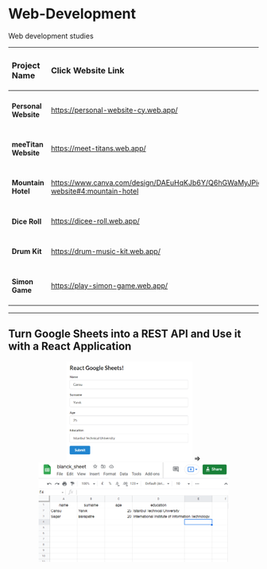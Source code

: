 # Web-Development
Web development studies


| <h3> Project Name </h3>      | <h3> Click Website Link </h3>                                                                  |
| :--------------------------- | :--------------------------------------------------------------------------------------------- |
| <h4> Personal Website </h4>  | https://personal-website-cy.web.app/                                                           |
| <h4> meeTitan Website </h4>  | https://meet-titans.web.app/                                                                   |
| <h4> Mountain Hotel </h4>    | https://www.canva.com/design/DAEuHqKJb6Y/Q6hGWaMyJPicPlEbKrH4vw/view?website#4:mountain-hotel  |
| <h4> Dice Roll </h4>         | https://dicee-roll.web.app/                                                                    |
| <h4> Drum Kit </h4>          | https://drum-music-kit.web.app/                                                                |
| <h4> Simon Game </h4>        | https://play-simon-game.web.app/                                                               |


- - - -

## Turn Google Sheets into a REST API and Use it with a React Application
<p align="center">
  <img height="200" src="react-googlesheets/images/webPage.PNG">
  =>
  <img height="200" src="react-googlesheets/images/sheet.PNG">
</p>



